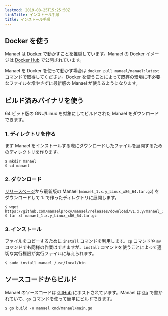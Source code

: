 ```yaml
---
lastmod: 2019-08-25T15:25:50Z
linkTitle: インストール手順
title: インストール手順
---
```


## Docker を使う

Manael は [Docker](https://www.docker.com/) で動かすことを推奨しています。Manael の Docker イメージは [Docker Hub](https://hub.docker.com/) で公開されています。

Manael を Docker を使って動かす場合は `docker pull manael/manael:latest` コマンドで取得してください。Docker を使うことによって既存の環境に不必要なファイルを増やさずに最新版の Manael が使えるようになります。

## ビルド済みバイナリを使う

64 ビット版の GNU/Linux を対象にしてビルドされた Manael をダウンロードできます。

### 1. ディレクトリを作る

まず Manael をインストールする際にダウンロードしたファイルを展開するためのディレクトリを作ります。

```console
$ mkdir manael
$ cd manael
```

### 2. ダウンロード

[リリースページ](https://github.com/manaelproxy/manael/releases)から最新版の Manael (`manael_1.x.y_Linux_x86_64.tar.gz`) をダウンロードして 1. で作ったディレクトリに展開します。

```console
$ wget https://github.com/manaelproxy/manael/releases/download/v1.x.y/manael_1.x.y_Linux_x86_64.tar.gz
$ tar xf manael_1.x.y_Linux_x86_64.tar.gz
```

### 3. インストール

ファイルをコピーするために `install` コマンドを利用します。`cp` コマンドや `mv` コマンドでも同様の作業はできますが、`install` コマンドを使うことによって適切な実行権限が実行ファイルに与えられます。

```console
$ sudo install manael /usr/local/bin
```

## ソースコードからビルド

Manael のソースコードは [GitHub](https://github.com/manaelproxy/manael) にホストされています。Manael は [Go](https://golang.org/) で書かれていて、`go` コマンドを使って簡単にビルドできます。

```console
$ go build -o manael cmd/manael/main.go
```

